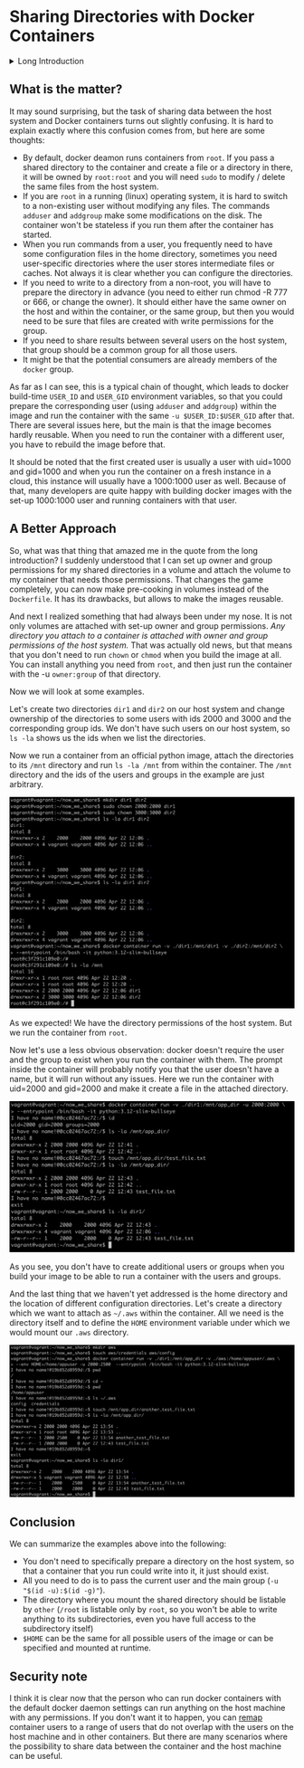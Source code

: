 # Sharing Directories with Docker Containers

<details>
  <summary>Long Introduction</summary>

## Long Introduction

I have been working with Docker since 2017. By the moment I started,
many of my colleagues had already been using Docker for a while,
so I had to buy a copy of [Docker Deep Dive](https://www.goodreads.com/book/show/36411996-docker-deep-dive)
by Nigel Poulton and read it thoroughly through. The idea of abstracting
something complex into a container was very tempting, but it seemed that
many people considered Docker as a tool to abstract mainly web applications.
Almost any example I saw then was about a stateless service communicating
with a database system somewhere in the network, and the idea of writing
something onto disk from a container caused disapproving
glances from my colleagues. I felt guiltiness when I asked someone about it.

For me, though, web applications were never the main focus of what I would
hide in a container. I mainly process text files, I write scripts that
read `stdin` or a directory and write to `stdout` or to another directory.
Thus, the question of how to share data between the host machine
and the container has always been with me. And until the previous week
everything had looked too complicated. Somewhere in 2019
I had a chance to run several tasks on an HPC cluster and built
[Singularity](https://docs.sylabs.io/guides/latest/user-guide/introduction.html)
containers for that. So I knew that I was not the only one, the use case had always existed for containers,
but Docker didn't look like the right tool for that. Nevertheless, I have
been using Docker because people around me already use it, and I do not like
to introduce new tools without a good reason.

Several days ago, during another approach, I found an old
[ticket](https://github.com/moby/moby/issues/3124).
And a quote from it somehow blew my mind:

> Named volumes are initialized when first created to the contents of the image at the mount location. That
> initialization includes the owner and permissions.

At once, I wrote a small post about it, thinking that many people would
share my wonderment, but it turned out no one was interested. Later that day
I talked to a colleague at a coffee point and asked him whether he had any issues
with sharing data between the host machine and Docker containers; and it turned out
that he did at the very same moment. He had seen my post, but didn't see
that it related to his situation.

This new fact about initialization and the observation, that people might not see
its usefulness, took my thoughts for another hour.
And then it all suddenly developed into the understanding that
the issue of sharing data between the host and containers had never existed.
The only problem was that it had existed for me just several minutes before that,
and that I knew many people who still had the issue. They still have.

It seems I can shed some light.

</details>

## What is the matter?

It may sound surprising, but the task of sharing data between the host system
and Docker containers turns out slightly confusing.
It is hard to explain exactly where this confusion comes from,
but here are some thoughts:

- By default, docker deamon runs containers from `root`. If you pass a shared
  directory to the container and create a file or a directory in there,
  it will be owned by `root:root` and you will need `sudo` to modify / delete
  the same files from the host system.
- If you are `root` in a running (linux) operating system, it is hard
  to switch to a non-existing user without modifying any files. The commands
  `adduser` and `addgroup` make some modifications on the disk. The container
  won't be stateless if you run them after the container has started.
- When you run commands from a user, you frequently need to have some
  configuration files in the home directory, sometimes you need user-specific
  directories where the user stores intermediate files or caches. Not always
  it is clear whether you can configure the directories.
- If you need to write to a directory from a non-root, you will have to prepare
  the directory in advance (you need to either run chmod -R 777 or 666,
  or change the owner). It should either have the same owner on the host
  and within the container, or the same group, but then
  you would need to be sure that files are created with write permissions
  for the group.
- If you need to share results between several users on the host system,
  that group should be a common group for all those users.
- It might be that the potential consumers are already members
  of the `docker` group.

As far as I can see, this is a typical chain of thought, which leads
to docker build-time `USER_ID` and `USER_GID` environment variables, so that
you could prepare the corresponding user (using `adduser` and `addgroup`)
within the image and run the container with the same `-u $USER_ID:$USER_GID`
after that. There are several issues here, but the main is that the image
becomes hardly reusable. When you need to run the container with a different user,
you have to rebuild the image before that.

It should be noted that the first created user is usually a user
with uid=1000 and gid=1000 and when you run the container on a fresh instance
in a cloud, this instance will usually have a 1000:1000 user as well. Because
of that, many developers are quite happy with building docker images with
the set-up 1000:1000 user and running containers with that user.

## A Better Approach

So, what was that thing that amazed me in the quote from the long introduction?
I suddenly understood that I can set up owner and group permissions for my shared
directories in a volume and attach the volume to my container that needs those permissions.
That changes the game completely, you can now make pre-cooking in volumes
instead of the `Dockerfile`.
It has its drawbacks, but allows to make the images reusable.

And next I realized something that had always been under my nose. It is not only
volumes are attached with set-up owner and group permissions. *Any directory you
attach to a container is attached with owner and group permissions of the host
system.* That was actually old news, but that means that you don't need to run `chown` or `chmod` when you build the image at all.
You can install anything you need from `root`, and then just run the container
with the -u `owner:group` of that directory.

Now we will look at some examples.

Let's create two directories `dir1` and `dir2` on our host system and change
ownership of the directories to some users with ids 2000 and 3000 and
the corresponding group ids. We don't have such users on our host system,
so `ls -la` shows us the ids when we list the directories.

Now we run a container from an official python image, attach the directories
to its `/mnt` directory and run `ls -la /mnt` from within the container.
The `/mnt` directory and the ids of the users and groups in the example
are just arbitrary.

![Attach Host Volumes 1](./img/docker-shared-volumes-1.png)

As we expected! We have the directory permissions of the host system. But we run the container from `root`.

Now let's use a less obvious observation: docker doesn't require the user
and the group to exist when you run the container with them. The prompt inside
the container will probably notify you that the user doesn't have a name, but
it will run without any issues. Here we run the container with uid=2000
and gid=2000 and make it create a file in the attached directory.

![Attach Host Volumes 2](./img/docker-shared-volumes-2.png)

As you see, you don't have to create additional users or groups when you build
your image to be able to run a container with the users and groups.

And the last thing that we haven't yet addressed is the home directory
and the location of different configuration directories. Let's create
a directory which we want to attach as `~/.aws` within the container.
All we need is the directory itself and to define the `HOME` environment variable
under which we would mount our `.aws` directory.

![Attach Host Volumes 3](./img/docker-shared-volumes-3.png)

## Conclusion

We can summarize the examples above into the following:

- You don't need to specifically prepare a directory on the host system,
  so that a container that you run could write into it, it just should exist.
- All you need to do is to pass the current user and the main group (`-u "$(id -u):$(id -g)"`).
- The directory where you mount the shared directory should be listable by `other`
  (`/root` is listable only by `root`, so you won't be able to write anything to its
  subdirectories, even you have full access to the subdirectory itself)
- `$HOME` can be the same for all possible users of the image or can be specified
  and mounted at runtime.

## Security note

I think it is clear now that the person who can run docker containers
with the default docker daemon settings can run anything on the host
machine with any permissions. If you don't want it to happen, you can
[remap](https://docs.docker.com/engine/security/userns-remap/) container
users to a range of users that do not overlap with the users on the host
machine and in other containers. But there are many scenarios
where the possibility to share data between the container and the host
machine can be useful.


